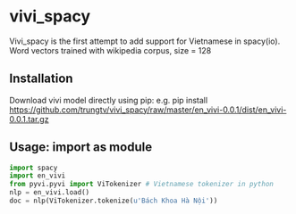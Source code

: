 # vivi_spacy
Vivi_spacy is the first attempt to add support for Vietnamese in spacy(io). Word vectors trained with wikipedia corpus, size = 128 
## Installation 
Download vivi model directly using pip: e.g. pip install https://github.com/trungtv/vivi_spacy/raw/master/en_vivi-0.0.1/dist/en_vivi-0.0.1.tar.gz
## Usage: import as module 
```python
import spacy
import en_vivi
from pyvi.pyvi import ViTokenizer # Vietnamese tokenizer in python 
nlp = en_vivi.load()
doc = nlp(ViTokenizer.tokenize(u'Bách Khoa Hà Nội'))
```
